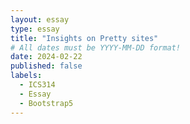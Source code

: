 ```yaml
---
layout: essay
type: essay
title: "Insights on Pretty sites"
# All dates must be YYYY-MM-DD format!
date: 2024-02-22
published: false
labels:
  - ICS314
  - Essay
  - Bootstrap5
---
```


